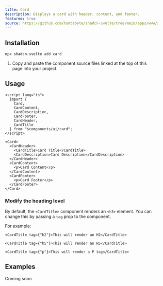 ```yaml
---
title: Card
description: Displays a card with header, content, and footer.
featured: true
source: https://github.com/huntabyte/shadcn-svelte/tree/main/apps/www/src/lib/components/ui/card
---
```


<script>
  import { CardDemo, ComponentExample, ManualInstall } from '$lib/components/docs';
</script>

<ComponentExample src="src/lib/components/docs/examples/card/CardDemo.svelte">

<div slot="example">
<CardDemo />
</div>

</ComponentExample>

## Installation

```bash
npx shadcn-svelte add card
```

<ManualInstall>

1. Copy and paste the component source files linked at the top of this page into your project.

</ManualInstall>

## Usage

```svelte
<script lang="ts">
  import {
    Card,
    CardContent,
    CardDescription,
    CardFooter,
    CardHeader,
    CardTitle
  } from "$components/ui/card";
</script>
```

```svelte
<Card>
  <CardHeader>
    <CardTitle>Card Title</CardTitle>
    <CardDescription>Card Description</CardDescription>
  </CardHeader>
  <CardContent>
    <p>Card Content</p>
  </CardContent>
  <CardFooter>
    <p>Card Footer</p>
  </CardFooter>
</Card>
```

### Modify the heading level

By default, the `<CardTitle>` component renders an `<h3>` element. You can change this by passing a `tag` prop to the component.

For example:

```svelte
<CardTitle tag={"h2"}>This will render an H2</CardTitle>
```

```svelte
<CardTitle tag={"h5"}>This will render an H5</CardTitle>
```

```svelte
<CardTitle tag={"p"}>This will render a P tag</CardTitle>
```

## Examples

Coming soon
